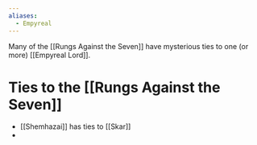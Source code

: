 ```yaml
---
aliases:
  - Empyreal
---
```



Many of the [[Rungs Against the Seven]] have mysterious ties to one (or more) [[Empyreal Lord]].

# Ties to the [[Rungs Against the Seven]]
- [[Shemhazai]] has ties to [[Skar]]
- 
